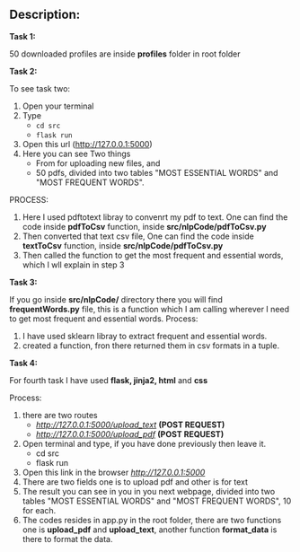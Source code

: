 ## Description:

**Task 1:**

50 downloaded profiles are inside **profiles** folder in root folder

**Task 2:**

To see task two:

1. Open your terminal
2. Type
   - `cd src`
   - `flask run`
3. Open this url (http://127.0.0.1:5000)
4. Here you can see Two things
   - From for uploading new files, and
   - 50 pdfs, divided into two tables "MOST ESSENTIAL WORDS" and "MOST FREQUENT WORDS".

PROCESS:

1. Here I used pdftotext libray to convenrt my pdf to text. One can find the code inside **pdfToCsv** function, inside **src/nlpCode/pdfToCsv.py**
2. Then converted that text csv file, One can find the code inside **textToCsv** function, inside **src/nlpCode/pdfToCsv.py**
3. Then called the function to get the most frequent and essential words, which I wll explain in step 3

**Task 3:**

If you go inside **src/nlpCode/** directory there you will find **frequentWords.py** file, this is a function which I am calling wherever I need to get most frequent and essential words.
Process:

1. I have used sklearn libray to extract frequent and essential words.
2. created a function, fron there returned them in csv formats in a tuple.

**Task 4:**

For fourth task I have used **flask, jinja2, html** and **css**

Process:

1. there are two routes
   - *http://127.0.0.1:5000/upload_text* **(POST REQUEST)**
   - *http://127.0.0.1:5000/upload_pdf* **(POST REQUEST)**
2. Open terminal and type, if you have done previously then leave it.
   - cd src
   - flask run
3. Open this link in the browser *http://127.0.0.1:5000*
4. There are two fields one is to upload pdf and other is for text
5. The result you can see in you in you next webpage, divided into two tables "MOST ESSENTIAL WORDS" and "MOST FREQUENT WORDS", 10 for each.
6. The codes resides in app.py in the root folder, there are two functions one is **upload_pdf** and **upload_text**, another function **format_data** is there to format the data.
